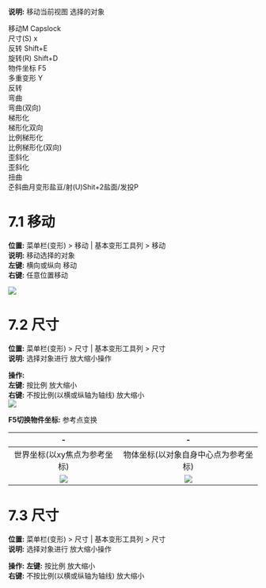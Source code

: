 **说明:** 移动当前视图 选择的对象  

移动M    Capslock  
尺寸(S)   x  
反转 Shift+E  
旋转(R) Shift+D  
物件坐标 F5  
多重变形 Y  
反转  
弯曲  
弯曲(双向)  
梯形化  
梯形化双向  
比例梯形化  
比例梯形化(双向)  
歪斜化  
歪斜化  
扭曲  
준斜曲月变形盐亘/射(U)Shit+2盐面/发投P  

# 7.1 移动  
**位置:**  菜单栏(变形) > 移动 | 基本变形工具列 > 移动  
**说明:** 移动选择的对象   
	**左键:** 横向或纵向 移动  
	**右键:** 任意位置移动  

![](https://oss.6200052.xyz:44/mddata/ls/2022/11/10/202211101820304.gif)   

# 7.2 尺寸  

**位置:** 菜单栏(变形) > 尺寸 | 基本变形工具列 > 尺寸  
**说明:**  选择对象进行 放大缩小操作  

**操作:**    
	**左键:** 按比例 放大缩小   
	**右键:** 不按比例(以横或纵轴为轴线) 放大缩小  
![](https://oss.6200052.xyz:44/mddata/ls/2022/11/10/202211101911202.gif)    

**F5切换物件坐标:**  参考点变换  

|-|-|
|:-:|:-:|
|世界坐标(以xy焦点为参考坐标)|物体坐标(以对象自身中心点为参考坐标)|
|![](https://oss.6200052.xyz:44/mddata/ls/2022/11/10/202211102023890.gif)|![](https://oss.6200052.xyz:44/mddata/ls/2022/11/10/202211102024426.gif)|




# 7.3 尺寸  

**位置:** 菜单栏(变形) > 尺寸 | 基本变形工具列 > 尺寸  
**说明:**  选择对象进行 放大缩小操作  
   
**操作:**
	**左键:** 按比例 放大缩小  
	**右键:** 不按比例(以横或纵轴为轴线) 放大缩小  

